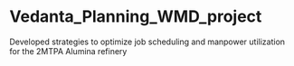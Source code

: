 # Vedanta_Planning_WMD_project
Developed strategies to optimize job scheduling and manpower utilization for the 2MTPA Alumina refinery
